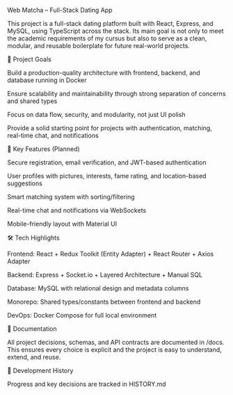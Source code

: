 Web Matcha – Full-Stack Dating App

This project is a full-stack dating platform built with React, Express, and MySQL, using TypeScript across the stack. Its main goal is not only to meet the academic requirements of my cursus but also to serve as a clean, modular, and reusable boilerplate for future real-world projects.

🎯 Project Goals

Build a production-quality architecture with frontend, backend, and database running in Docker

Ensure scalability and maintainability through strong separation of concerns and shared types

Focus on data flow, security, and modularity, not just UI polish

Provide a solid starting point for projects with authentication, matching, real-time chat, and notifications

🧩 Key Features (Planned)

Secure registration, email verification, and JWT-based authentication

User profiles with pictures, interests, fame rating, and location-based suggestions

Smart matching system with sorting/filtering

Real-time chat and notifications via WebSockets

Mobile-friendly layout with Material UI

🛠️ Tech Highlights

Frontend: React + Redux Toolkit (Entity Adapter) + React Router + Axios Adapter

Backend: Express + Socket.io + Layered Architecture + Manual SQL

Database: MySQL with relational design and metadata columns

Monorepo: Shared types/constants between frontend and backend

DevOps: Docker Compose for full local environment

📖 Documentation

All project decisions, schemas, and API contracts are documented in /docs.
This ensures every choice is explicit and the project is easy to understand, extend, and reuse.

📜 Development History

Progress and key decisions are tracked in HISTORY.md
